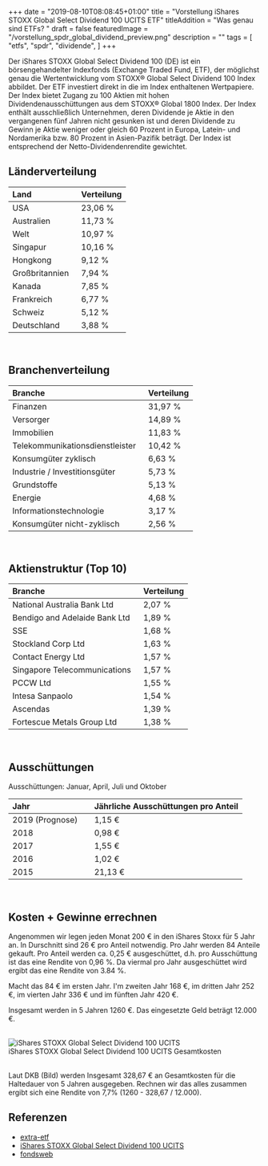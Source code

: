 +++
date = "2019-08-10T08:08:45+01:00"
title = "Vorstellung iShares STOXX Global Select Dividend 100 UCITS ETF"
titleAddition = "Was genau sind ETFs? "
draft = false
featuredImage = "/vorstellung_spdr_global_dividend_preview.png"
description = ""
tags = [
    "etfs",
    "spdr",
    "dividende",
]
+++

Der iShares STOXX Global Select Dividend 100 (DE) ist ein börsengehandelter Indexfonds (Exchange Traded Fund, ETF), der möglichst genau die Wertentwicklung vom STOXX® Global Select Dividend 100 Index abbildet. Der ETF investiert direkt in die im Index enthaltenen Wertpapiere. Der Index bietet Zugang zu 100 Aktien mit hohen Dividendenausschüttungen aus dem STOXX® Global 1800 Index. Der Index enthält ausschließlich Unternehmen, deren Dividende je Aktie in den vergangenen fünf Jahren nicht gesunken ist und deren Dividende zu Gewinn je Aktie weniger oder gleich 60 Prozent in Europa, Latein- und Nordamerika bzw. 80 Prozent in Asien-Pazifik beträgt. Der Index ist entsprechend der Netto-Dividendenrendite gewichtet.


## Länderverteilung

Land           | Verteilung
:------------- | --------
USA            | 23,06 %
Australien     | 11,73 %
Welt           | 10,97 %
Singapur       | 10,16 %
Hongkong       | 9,12 %
Großbritannien &nbsp;| 7,94 %
Kanada         | 7,85 %
Frankreich     | 6,77 %
Schweiz        | 5,12 %
Deutschland    | 3,88 %
<br>

## Branchenverteilung

Branche                         | Verteilung
:------------------------------ | --------
Finanzen                        | 31,97 %
Versorger                       | 14,89 %
Immobilien                      | 11,83 %
Telekommunikationsdienstleister &nbsp;| 10,42 %
Konsumgüter zyklisch            | 6,63 %
Industrie / Investitionsgüter   | 5,73 %
Grundstoffe                     | 5,13 %
Energie                         | 4,68 %
Informationstechnologie         | 3,17 %
Konsumgüter nicht-zyklisch      | 2,56 %
<br>

## Aktienstruktur (Top 10)

Branche                       | Verteilung
:---------------------------- | --------
National Australia Bank Ltd   | 2,07 %
Bendigo and Adelaide Bank Ltd	| 1,89 %
SSE                           | 1,68 %
Stockland Corp Ltd	          | 1,63 %
Contact Energy Ltd	          | 1,57 %
Singapore Telecommunications &nbsp; | 1,57 %
PCCW Ltd	                    | 1,55 %
Intesa Sanpaolo	              | 1,54 %
Ascendas                      | 1,39 %
Fortescue Metals Group Ltd	  | 1,38 %
<br>

## Ausschüttungen

Ausschüttungen: Januar, April, Juli und Oktober



Jahr | Jährliche Ausschüttungen pro Anteil
:----| --------
2019 (Prognose)	&nbsp; &nbsp;| 1,15 €
2018	                       | 0,98 €
2017	                       | 1,55 €
2016	                       | 1,02 €
2015	                       | 21,13 €
<br>


## Kosten + Gewinne errechnen

Angenommen wir legen jeden Monat 200 € in den iShares Stoxx für 5 Jahr an. In Durschnitt sind 26 € pro Anteil notwendig. Pro Jahr
werden 84 Anteile gekauft. Pro Anteil werden ca. 0,25 € ausgeschüttet, d.h. pro Ausschüttung ist das eine Rendite von
0,96 %.  Da viermal pro Jahr ausgeschüttet wird ergibt das eine Rendite von 3.84 %.

Macht das 84 € im ersten Jahr. I'm zweiten Jahr 168 €, im dritten Jahr 252 €, im vierten Jahr 336 € und im fünften Jahr 420 €.

Insgesamt werden in 5 Jahren 1260 €. Das eingesetzte Geld beträgt 12.000 €.


<br>
<img src="/vorstellung_spdr_global_dividend.png" class="center" alt="iShares STOXX Global Select Dividend 100 UCITS"/>
<div class="right">iShares STOXX Global Select Dividend 100 UCITS Gesamtkosten</div>
<br>


Laut DKB (Bild) werden Insgesamt 328,67 € an Gesamtkosten für die Haltedauer von 5 Jahren ausgegeben. Rechnen wir das alles
zusammen ergibt sich eine Rendite von 7,7% (1260 - 328,67 / 12.000).


## Referenzen

- [extra-etf](https://de.extraetf.com/etf-profile/DE000A0F5UH1 "extra-etf")
- [iShares STOXX Global Select Dividend 100 UCITS](https://www.ishares.com/de/privatanleger/de/produkte/251973/ishares-stoxx-global-select-dividend-100-ucits-etf-de-fund "iShares STOXX Global Select Dividend 100 UCITS")
- [fondsweb](https://www.fondsweb.com/de/DE000A0F5UH1 "fondsweb")

